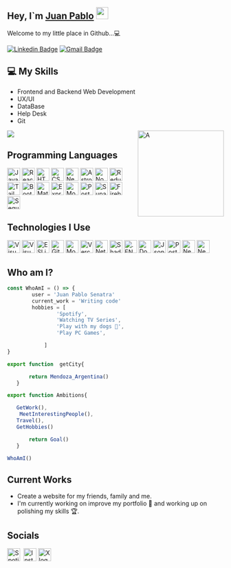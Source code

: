 ## Hey, I`m [Juan Pablo](href="https://portfolio-macana-astro.netlify.app/) <img src="https://media.giphy.com/media/hvRJCLFzcasrR4ia7z/giphy.gif" width="28px" height="28px">

<p>Welcome to my little place in Github...💻<p>

[![Linkedin Badge](https://img.shields.io/badge/-jpsenatra-blue?style=flat-square&logo=Linkedin&logoColor=white&link=https://www.linkedin.com/in/jpsenatra)](https://www.linkedin.com/in/haany-ali) [![Gmail Badge](https://img.shields.io/badge/-jpsenatra@gmail.com-c14438?style=flat-square&logo=Gmail&logoColor=white&link=mailto:jpsenatra@gmail.com)](mailto:jpsenatra@gmail.com)

## :computer: My Skills

- Frontend and Backend Web Development
- UX/UI
- DataBase
- Help Desk
- Git

<img src = 'https://imgur.com/1x3nza2.png' alt = 'A' align='right' width='200px' height='200px'/>
<img src = "https://github-readme-stats.vercel.app/api/top-langs/?username=jpmacana&layout=compact">

## Programming Languages

<img src="https://img.shields.io/badge/JavaScript-282C34?logo=javascript&logoColor=F7DF1E" alt="JavaScript logo" title="JavaScript" height="30"/>
<img src="https://img.shields.io/badge/React-282C34?logo=react&logoColor=3178C6" alt="React logo" title="React" height="30"  />
<img src="https://img.shields.io/badge/HTML5-282C34?logo=html5&logoColor=E34F26" alt="HTML5 logo" title="HTML5" height="30"  />
<img src="https://img.shields.io/badge/CSS3-282C34?logo=css3&logoColor=1572B6" alt="CSS3 logo" title="CSS3" height="30"  />
<img src="https://img.shields.io/badge/Next js-282C34?logo=next.js&logoColor=3DDC84" alt="Next JS logo" title="Next JS" height="30"  />
<img src="https://img.shields.io/badge/Astro-282C34?logo=astro&logoColor=F57D1F" alt="Astro" title="Astro" height="30"  />
<img src="https://img.shields.io/badge/NodeJs-282C34?logo=node.js&logoColor=339933" alt="Node Js logo" title="Node Js" height="30"  />
<img src="https://img.shields.io/badge/Redux-282C34?logo=redux&logoColor=764ABC" alt="Redux logo" title="Redux" height="30"  />
<img src="https://img.shields.io/badge/TailwindCSS-282C34?logo=tailwindcss&logoColor=38B2AC" alt="Tailwind CSS logo" title="Tailwind CSS" height="30"  />
<img src="https://img.shields.io/badge/Bootstrap-282C34?logo=bootstrap&logoColor=563D7C" alt="Bootstrap logo" title="Bootstrap" height="30"  />
<img src="https://img.shields.io/badge/Material UI-282C34?logo=MUI&logoColor=007FFF" alt="Material UI logo" title="Material UI" height="30"  />
<img src="https://img.shields.io/badge/Express-282C34?logo=express&logoColor=00F200" alt="Express logo" title="Express" height="30" />
<img src="https://img.shields.io/badge/MongoDB-282C34?logo=mongodb&logoColor=47A248" alt="MongoDB logo" title="MongoDB" height="30" />
<img src="https://img.shields.io/badge/PostgreSQL-282C34?logo=postgresql&logoColor=4169E1" alt="PostgreSQL logo" title="PostgreSQL" height="30" />
<img src="https://img.shields.io/badge/Supabase-282C34?logo=supabase&logoColor=3FCF8E" alt="Supabase logo" title="Supabase" height="30" />
<img src="https://img.shields.io/badge/Firebase-282C34?logo=firebase&logoColor=FFCA28" alt="Firebase logo" title="Firebase" height="30" />
<img src="https://img.shields.io/badge/Sequelize-282C34?logo=sequelize&logoColor=52B0E7" alt="Sequelize logo" title="Sequelize" height="30" />

## Technologies I Use

<img src="https://img.shields.io/badge/VS%20Code-282C34?logo=visual-studio-code&logoColor=007ACC" alt="Visual Studio Code logo" title="Visual Studio Code" height="30" />
<img src="https://img.shields.io/badge/Spotify-282C34?logo=spotify&logoColor=1db954" alt="Visual Studio Code logo" title="Visual Studio Code" height="30" />
<img src="https://img.shields.io/badge/ESLint-282C34?logo=eslint&logoColor=4B32C3" alt="ESLint logo" title="ESLint" height="30" />
<img src="https://img.shields.io/badge/git-282C34?logo=github&logoColor=836FFF" alt="Github" title="Git" height="30" />
<img src="https://img.shields.io/badge/Mongoose-282C34?logo=Mongoose&logoColor=F04D35" alt="Mongoose logo" title="Mongoose" height="30" />
<img src="https://img.shields.io/badge/Vercel-282C34?logo=vercel&logoColor=000000" alt="Vercel logo" title="Vercel" height="30" />
<img src="https://img.shields.io/badge/Netlify-282C34?logo=netlify&logoColor=47a141" alt="Netlify logo" title="Netlify" height="30" />
<img src="https://img.shields.io/badge/ShadCN UI-282C34?logo=shadcn/ui&logoColor=ECD53F" alt="ShadCN logo" title="ShadCN" height="30" />
<img src="https://img.shields.io/badge/.ENV-282C34?logo=.env&logoColor=ECD53F" alt=".ENV logo" title=".ENV" height="30" />
<img src="https://img.shields.io/badge/Docker-282C34?logo=docker&logoColor=2496ED" alt="Docker logo" title="Docker" height="30" />
<img src="https://img.shields.io/badge/Json-282C34?logo=json&logoColor=000000" alt="Json logo" title="Json" height="30" />
<img src="https://img.shields.io/badge/Postman-282C34?logo=postman&logoColor=FF6C37" alt="Postman logo" title="Postman" height="30" />
<img src="https://img.shields.io/badge/Nest-282C34?logo=nestjs&logoColor=E0234E" alt="Nest logo" title="Nest" height="30" />
<img src="https://img.shields.io/badge/Vite-282C34?logo=Vite&logoColor=646cff" alt="Nest logo" title="Nest" height="30" />


## Who am I?

```javascript
const WhoAmI = () => {
	    user = 'Juan Pablo Senatra'
		current_work = 'Writing code'
		hobbies = [
				'Spotify',
				'Watching TV Series',
				'Play with my dogs 🐶',
                'Play PC Games',

			]
}

export function  getCity{

       return Mendoza_Argentina()
   }

export function Ambitions{

   GetWork(),
	MeetInterestingPeople(),
   Travel(),
   GetHobbies()

       return Goal()
   }

WhoAmI()

```

## Current Works

- Create a website for my friends, family and me.
- I'm currently working on improve my portfolio 💼 and working up on polishing my skills 🏆.

## Socials

[<img src="https://img.shields.io/badge/Spotify-282C34?logo=Spotify&logoColor=1db954" alt="Spotify logo" title="Spotify" height="30" />](https://open.spotify.com/playlist/3PHjeAWlzyr0X2JlNovwcW?si=63e991ccfcb94825)&nbsp;
[<img src="https://img.shields.io/badge/Instagram-282C34?logo=instagram&logoColor=E4405F" alt="Instagram logo" title="Instagram" height="30" />](https://www.instagram.com/jpsenatra)
[<img src="https://img.shields.io/badge/X-282C34?logo=x&logoColor=E4405F" alt="X logo" title="X" height="30" />](https://twitter.com/jpsenatra)
